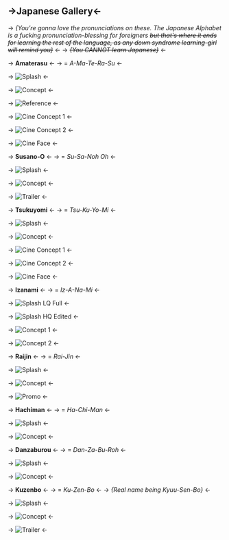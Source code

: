 ## ->Japanese Gallery<-

 -> *{You're gonna love the pronunciations on these. The Japanese Alphabet is a fucking pronunciation-blessing for foreigners ~~but that's where it ends for learning the rest of the language, as any down syndrome learning-girl will remind you}~~* <-
 -> *~~{You CANNOT learn Japanese}~~* <-
 
 -> **Amaterasu** <-
 -> = *A-Ma-Te-Ra-Su* <-

 -> ![Splash](https://files.catbox.moe/yyzqgh.jpg) <-

 -> ![Concept](https://files.catbox.moe/1co91t.jpg) <-

 -> ![Reference](https://files.catbox.moe/lzndt2.jpg) <-

 -> ![Cine Concept 1](https://files.catbox.moe/fjsmm4.jpg) <-

 -> ![Cine Concept 2](https://files.catbox.moe/3k4gzu.jpg) <-

 -> ![Cine Face](https://files.catbox.moe/n3kuct.jpg) <-

 -> **Susano-O** <-
 -> = *Su-Sa-Noh Oh* <-

 -> ![Splash](https://files.catbox.moe/frg91t.png) <-

 -> ![Concept](https://files.catbox.moe/ff0hb4.jpg) <-

 -> ![Trailer](https://files.catbox.moe/30wmxa.jpg) <-

 -> **Tsukuyomi** <-
 -> = *Tsu-Ku-Yo-Mi* <-

 -> ![Splash](https://files.catbox.moe/69l4kk.jpg) <-

 -> ![Concept](https://files.catbox.moe/5nrhtw.jpg) <-

 -> ![Cine Concept 1](https://files.catbox.moe/kavkyo.jpg) <-

 -> ![Cine Concept 2](https://files.catbox.moe/1bghus.jpg) <-

 -> ![Cine Face](https://files.catbox.moe/6zv0pt.jpg) <-

 -> **Izanami** <-
 -> = *Iz-A-Na-Mi* <-

 -> ![Splash LQ Full](https://files.catbox.moe/8phddf.jpg) <-

 -> ![Splash HQ Edited](https://files.catbox.moe/7ofewf.jpg) <-

 -> ![Concept 1](https://files.catbox.moe/j90c8x.jpg) <-

 -> ![Concept 2](https://files.catbox.moe/qjjhqo.jpg) <-

 -> **Raijin** <-
 -> = *Rai-Jin* <-

 -> ![Splash](https://files.catbox.moe/4db6n9.png) <-

 -> ![Concept](https://files.catbox.moe/9uuar1.jpg) <-

 -> ![Promo](https://files.catbox.moe/jo81ff.jpg) <-

 -> **Hachiman** <-
 -> = *Ha-Chi-Man* <-

 -> ![Splash](https://files.catbox.moe/3f5hii.jpg) <-

 -> ![Concept](https://files.catbox.moe/jzakuo.jpg) <-

 -> **Danzaburou** <-
 -> = *Dan-Za-Bu-Roh* <-

 -> ![Splash](https://files.catbox.moe/foi5uz.jpg) <-

 -> ![Concept](https://files.catbox.moe/h20zm7.jpg) <-

 -> **Kuzenbo** <-
 -> = *Ku-Zen-Bo* <-
 -> *{Real name being Kyuu-Sen-Bo}* <-

 -> ![Splash](https://files.catbox.moe/1t4grp.jpg) <-

 -> ![Concept](https://files.catbox.moe/54e439.jpg) <-

 -> ![Trailer](https://files.catbox.moe/6garoy.jpg) <-